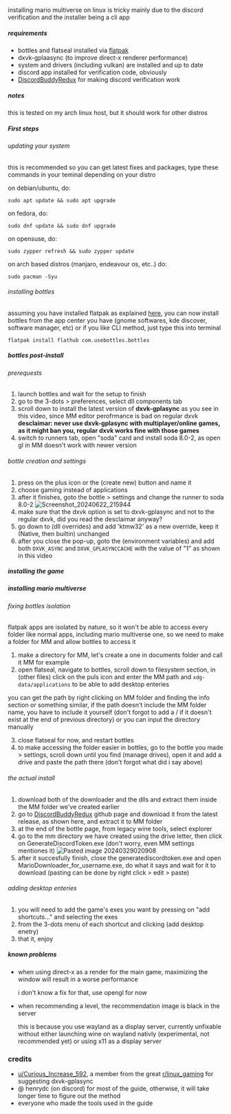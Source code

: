 
installing mario multiverse on linux is tricky mainly due to the discord verification and the installer being a cli app


##### requirements
- bottles and flatseal installed via [flatpak](https://flatpak.org/)
- dxvk-gplaasync (to improve direct-x renderer performance)
- system and drivers (including vulkan) are installed and up to date
- discord app installed for verification code, obviously
- [DiscordBuddyRedux](https://github.com/batteryshark/DiscordBuddyRedux) for making discord verification work

##### notes
this is tested on my arch linux host, but it should work for other distros
##### First steps
###### updating your system

this is recommended so you can get latest fixes and packages, type these commands in your teminal depending on your distro

on debian/ubuntu, do:
```
sudo apt update && sudo apt upgrade
```

on fedora, do:
```
sudo dnf update && sudo dnf upgrade
```

on opensuse, do:
```
sudo zypper refresh && sudo zypper update
```

on arch based distros (manjaro, endeavour os, etc..) do:
```
sudo pacman -Syu
```

###### installing bottles

assuming you have installed flatpak as explained [here](https://flatpak.org/setup/), you can now install bottles from the app center you have (gnome softwares, kde discover, software manager, etc)
or if you like CLI method, just type this into terminal
```
flatpak install flathub com.usebottles.bottles
```

##### bottles post-install

###### prerequests

1. launch bottles and wait for the setup to finish
2. go to the 3-dots > preferences, select dll components tab
3. scroll down to install the latest version of **dxvk-gplasync** as you see in this video, since MM editor perofrmance is bad on regular dxvk
**desclaimar: never use dxvk-gplasync with multiplayer/online games, as it might ban you, regular dxvk works fine with those games**
4. switch to runners tab, open "soda" card and install soda 8.0-2, as open gl in MM doesn't work with newer version


###### bottle creation and settings

1. press on the plus icon or the (create new) button and name it
2. choose gaming instead of applications
3. after it finishes, goto the bottle > settings and change the runner to soda 8.0-2
![Screenshot_20240622_215944](https://github.com/DaRandomCube/mmOnLinuxGuide/assets/93283139/e3738834-ae42-4a32-9339-436da3757236)
4. make sure that the dxvk option is set to dxvk-gplasync and not to the regular dxvk, did you read the desclaimar anyway?
6. go down to (dll overrides) and add 'ktmw32' as a new override, keep it (Native, then builtin) unchanged
7. after you close the pop-up, goto the (environment variables) and add both `DXVK_ASYNC` and `DXVK_GPLASYNCCACHE` with the value of "1" as shown in this video


[](https://github.com/DaRandomCube/mmOnLinuxGuide/assets/93283139/85d3687b-2466-4cb4-9439-5f7900aae08e)


##### installing the game

##### installing mario multiverse

###### fixing bottles isolation

flatpak apps are isolated by nature, so it won't be able to access every folder like normal apps, including mario multiverse one, so we need to make a folder for MM and allow bottles to access it

1. make a directory for MM, let's create a one in documents folder and call it MM for example
2. open flatseal, navigate to bottles, scroll down to filesystem section, in (other files) click on the puls icon and enter the MM path and `xdg-data/applications` to be able to add desktop enteries
 
you can get the path by right clicking on MM folder and finding the info section or something similar, if the path doesn't include the MM folder name, you have to include it yourself (don't forgot to add a / if it doesn't exist at the end of previous directory) or you can input the directory manually

3. close flatseal for now, and restart bottles
4. to make accessing the folder easier in bottles, go to the bottle you made > settings, scroll down until you find (manage drives), open it and add a drive and paste the path there (don't forgot what did i say above)

###### the actual install

1. download both of the downloader and the dlls and extract them inside the MM folder we've created earlier
2. go to [DiscordBuddyRedux](https://github.com/batteryshark/DiscordBuddyRedux) github page and download it from the latest release, as shown here, and extract it to MM folder
3. at the end of the bottle page, from legacy wine tools, select explorer
4. go to the mm directory we have created using the drive letter, then click on GenerateDiscordToken.exe (don't worry, even MM settings mentiones it)
![Pasted image 20240329020908](https://github.com/DaRandomCube/mmOnLinuxGuide/assets/93283139/dcdf6085-1b46-452a-a506-3841fba356ca)
5. after it succesfully finish, close the generatediscordtoken.exe and open MarioDownloader_for_username.exe, do what it says and wait for it to download (pasting can be done by right click > edit > paste)

###### adding desktop enteries

1. you will need to add the game's exes you want by pressing on "add shortcuts..." and selecting the exes
2. from the 3-dots menu of each shortcut and clicking (add desktop enetry)
3. that it, enjoy

##### known problems
- when using direct-x as a render for the main game, maximizing the window will result in a worse performance
  
     i don't know a fix for that, use opengl for now
- when recommending a level, the recommendation image is black in the server
  
     this is because you use wayland as a display server, currently unfixable without either launching wine on wayland nativly (experimental, not recommended yet) or using x11 as a display server

### credits
- [u/Curious_Increase_592](https://www.reddit.com/user/Curious_Increase_592/), a member from the great [r/linux_gaming](https://www.reddit.com/r/linux_gaming/) for suggesting dxvk-gplasync
- @ henrydc (on discord) for most of the guide, otherwise, it will take longer time to figure out the method
- everyone who made the tools used in the guide 
